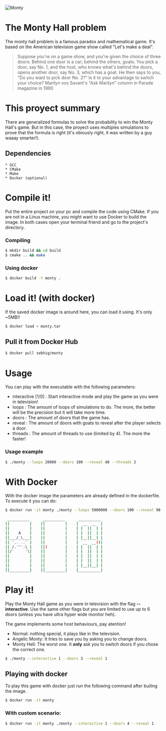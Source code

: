 

![Monty](https://external-content.duckduckgo.com/iu/?u=https%3A%2F%2Fi.ytimg.com%2Fvi%2F_X5erR9LKUs%2Fmaxresdefault.jpg&f=1&nofb=1)

# The Monty Hall problem
The monty hall problem is a famous paradox and mathematical game. It's based on the American television game show called "Let's make a deal".
>Suppose you're on a game show, and you're given the choice of three doors: Behind one door is a car; behind the others, goats. You pick a door, say No. 1, and the host, who knows what's behind the doors, opens another door, say No. 3, which has a goat. He then says to you, "Do you want to pick door No. 2?" Is it to your advantage to switch your choice? 
Marilyn vos Savant's "Ask Marilyn" column in Parade magazine in 1990

# This proyect summary
There are generalized formulas to solve the probability to win the Monty Hall's game. But in this case, the proyect uses multiples simulations to prove that the formula is right (it's obiously right, it was written by a guy waaay smarter!).

## Dependencies
    * GCC
    * CMake
    * Make
    * Docker (optional)

# Compile it!
Put the entire project on your pc and compile the code using CMake.
If you are not in a Linux machine, you might want to use Docker to build the image. In both cases open your terminal friend and go to the project's directory.
### Compiling
```sh
$ mkdir build && cd build
$ cmake .. && make
```
### Using docker
```sh
$ docker build -t monty .
```
# Load it! (with docker)

If the saved docker image is around here, you can load it using. It's only ~5MB!!
```sh
$ docker load < monty.tar
```
## Pull it from Docker Hub
```sh
$ docker pull sebhig/monty
```

# Usage
You can play with the executable with the following parameters:
- interactive [1/0] : Start interactive mode and play the game as you were in television!
- loops <N> : The amount of loops of simulations to do. The more, the better will be the precision but it will take more time.
- doors <N> : The amount of doors that the game has.
- reveal <N> : The amount of doors with goats to reveal after the player selects a door.
- threads <N> : The amount of threads to use (limited by 4). The more the faster!

### Usage example
```sh
$ ./monty --loops 20000 --doors 100 --reveal 40 --threads 2
```

# With Docker
With the docker image the parameters are already defined in the dockerfile. To execute it you can do:

```sh
$ docker run -it monty ./monty --loops 5000000 --doors 100 --reveal 98 --threads 4
```
```sh
 __________ 	 __________ 	 __________ 	
||         |	||         |	|  __  __  |	
||         |	||         |	| |  ||  | |	
||    A    |	||         |	| |  ||  | |	
||___/_\___|	||         |	| |__||__| |	
|| ',. ..' |	||         |	|  __  __()|	
|| /.'^'.\ |	||)        |	| |  ||  | |	
||/'     '\|	||         |	| |  ||  | |	
||         |	||         |	| |  ||  | |	
||         |	||         |	| |  ||  | |	
||         |	||         |	| |__||__| |	
||_________|	||_________|	|__________|	
```
# Play it!

Play the Monty Hall game as you were in television with the flag **--interactive**.
Use the same other flags but you are limited to use up to 6 doors (unless you have ultra hyper wide monitor heh).

The game implements some host behaviours, pay atention!
* Normal: nothing special, it plays like in the television.
* Angelic Monty: It tries to save you by asking you to change doors.
* Monty Hell: The worst one. It **only** ask you to switch doors if you chose the correct one.

```sh
$ ./monty --interactive 1 --doors 3 --reveal 1
```

## Playing with docker
To play this game with docker just run the following command after builing the image.
```sh
$ docker run -it monty
```
### With custom scenario:
```sh
$ docker run -it monty ./monty --interactive 1 --doors 4 --reveal 1
```